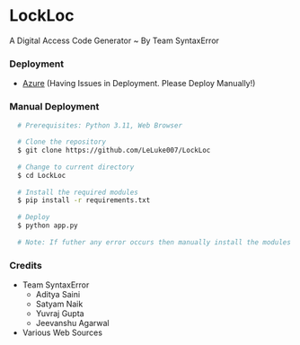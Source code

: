 # LockLoc
A Digital Access Code Generator ~ By Team SyntaxError

### Deployment
  - [Azure](https://lockloc.azurewebsites.net) (Having Issues in Deployment. Please Deploy Manually!)
  
### Manual Deployment
```sh
  # Prerequisites: Python 3.11, Web Browser
  
  # Clone the repository
  $ git clone https://github.com/LeLuke007/LockLoc
  
  # Change to current directory
  $ cd LockLoc
  
  # Install the required modules
  $ pip install -r requirements.txt
  
  # Deploy
  $ python app.py
  
  # Note: If futher any error occurs then manually install the modules that are missing using pip install
```

### Credits
  - Team SyntaxError
    - Aditya Saini
    - Satyam Naik
    - Yuvraj Gupta
    - Jeevanshu Agarwal
  - Various Web Sources
